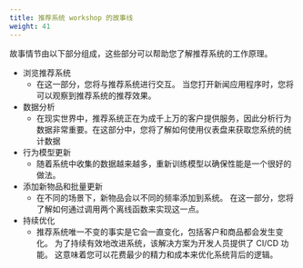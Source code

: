 ```yaml
---
title: 推荐系统 workshop 的故事线 
weight: 41
---
```


故事情节由以下部分组成，这些部分可以帮助您了解推荐系统的工作原理。 

* 浏览推荐系统
    * 在这一部分，您将与推荐系统进行交互。 当您打开新闻应用程序时，您将可以观察到推荐系统的推荐效果。 
* 数据分析 
  * 在现实世界中，推荐系统正在为成千上万的客户提供服务，因此分析行为数据非常重要。在这部分中，您将了解如何使用仪表盘来获取您系统的统计数据 
* 行为模型更新 
  * 随着系统中收集的数据越来越多，重新训练模型以确保性能是一个很好的做法。 
* 添加新物品和批量更新    
  * 在不同的场景下，新物品会以不同的频率添加到系统。 在这一部分，您将了解如何通过调用两个离线函数来实现这一点。 
* 持续优化 
  * 推荐系统唯一不变的事实是它会一直变化，包括客户和商品都会发生变化。 为了持续有效地改进系统，该解决方案为开发人员提供了 CI/CD 功能。 这意味着您可以花费最少的精力和成本来优化系统背后的逻辑。 